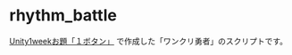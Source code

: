 # rhythm_battle

[Unity1weekお題「１ボタン」](https://unityroom.com/unity1weeks/60) で作成した「ワンクリ勇者」のスクリプトです。

